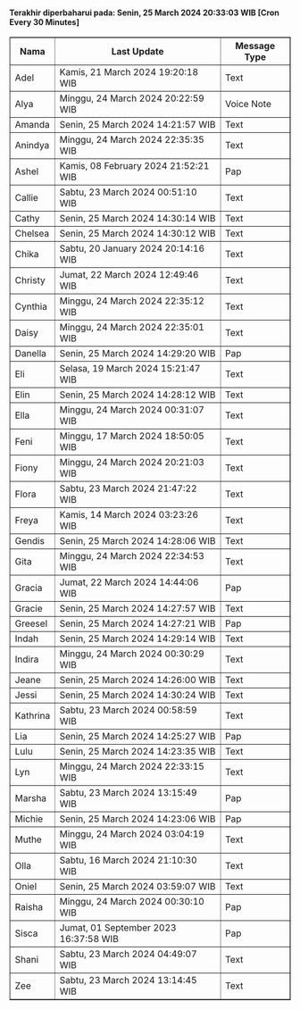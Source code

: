 #### Terakhir diperbaharui pada: Senin, 25 March 2024 20:33:03 WIB [Cron Every 30 Minutes]

<table border='1'><tr><th>Nama</th><th>Last Update</th><th>Message Type</th></tr><tr><td>Adel</td><td>Kamis, 21 March 2024 19:20:18 WIB</td><td>Text</td></tr><tr><td>Alya</td><td>Minggu, 24 March 2024 20:22:59 WIB</td><td>Voice Note</td></tr><tr><td>Amanda</td><td>Senin, 25 March 2024 14:21:57 WIB</td><td>Text</td></tr><tr><td>Anindya</td><td>Minggu, 24 March 2024 22:35:35 WIB</td><td>Text</td></tr><tr><td>Ashel</td><td>Kamis, 08 February 2024 21:52:21 WIB</td><td>Pap</td></tr><tr><td>Callie</td><td>Sabtu, 23 March 2024 00:51:10 WIB</td><td>Text</td></tr><tr><td>Cathy</td><td>Senin, 25 March 2024 14:30:14 WIB</td><td>Text</td></tr><tr><td>Chelsea</td><td>Senin, 25 March 2024 14:30:12 WIB</td><td>Text</td></tr><tr><td>Chika</td><td>Sabtu, 20 January 2024 20:14:16 WIB</td><td>Text</td></tr><tr><td>Christy</td><td>Jumat, 22 March 2024 12:49:46 WIB</td><td>Text</td></tr><tr><td>Cynthia</td><td>Minggu, 24 March 2024 22:35:12 WIB</td><td>Text</td></tr><tr><td>Daisy</td><td>Minggu, 24 March 2024 22:35:01 WIB</td><td>Text</td></tr><tr><td>Danella</td><td>Senin, 25 March 2024 14:29:20 WIB</td><td>Pap</td></tr><tr><td>Eli</td><td>Selasa, 19 March 2024 15:21:47 WIB</td><td>Text</td></tr><tr><td>Elin</td><td>Senin, 25 March 2024 14:28:12 WIB</td><td>Text</td></tr><tr><td>Ella</td><td>Minggu, 24 March 2024 00:31:07 WIB</td><td>Text</td></tr><tr><td>Feni</td><td>Minggu, 17 March 2024 18:50:05 WIB</td><td>Text</td></tr><tr><td>Fiony</td><td>Minggu, 24 March 2024 20:21:03 WIB</td><td>Text</td></tr><tr><td>Flora</td><td>Sabtu, 23 March 2024 21:47:22 WIB</td><td>Text</td></tr><tr><td>Freya</td><td>Kamis, 14 March 2024 03:23:26 WIB</td><td>Text</td></tr><tr><td>Gendis</td><td>Senin, 25 March 2024 14:28:06 WIB</td><td>Text</td></tr><tr><td>Gita</td><td>Minggu, 24 March 2024 22:34:53 WIB</td><td>Text</td></tr><tr><td>Gracia</td><td>Jumat, 22 March 2024 14:44:06 WIB</td><td>Pap</td></tr><tr><td>Gracie</td><td>Senin, 25 March 2024 14:27:57 WIB</td><td>Text</td></tr><tr><td>Greesel</td><td>Senin, 25 March 2024 14:27:21 WIB</td><td>Pap</td></tr><tr><td>Indah</td><td>Senin, 25 March 2024 14:29:14 WIB</td><td>Text</td></tr><tr><td>Indira</td><td>Minggu, 24 March 2024 00:30:29 WIB</td><td>Text</td></tr><tr><td>Jeane</td><td>Senin, 25 March 2024 14:26:00 WIB</td><td>Text</td></tr><tr><td>Jessi</td><td>Senin, 25 March 2024 14:30:24 WIB</td><td>Text</td></tr><tr><td>Kathrina</td><td>Sabtu, 23 March 2024 00:58:59 WIB</td><td>Text</td></tr><tr><td>Lia</td><td>Senin, 25 March 2024 14:25:27 WIB</td><td>Pap</td></tr><tr><td>Lulu</td><td>Senin, 25 March 2024 14:23:35 WIB</td><td>Text</td></tr><tr><td>Lyn</td><td>Minggu, 24 March 2024 22:33:15 WIB</td><td>Text</td></tr><tr><td>Marsha</td><td>Sabtu, 23 March 2024 13:15:49 WIB</td><td>Pap</td></tr><tr><td>Michie</td><td>Senin, 25 March 2024 14:23:06 WIB</td><td>Pap</td></tr><tr><td>Muthe</td><td>Minggu, 24 March 2024 03:04:19 WIB</td><td>Text</td></tr><tr><td>Olla</td><td>Sabtu, 16 March 2024 21:10:30 WIB</td><td>Text</td></tr><tr><td>Oniel</td><td>Senin, 25 March 2024 03:59:07 WIB</td><td>Text</td></tr><tr><td>Raisha</td><td>Minggu, 24 March 2024 00:30:10 WIB</td><td>Pap</td></tr><tr><td>Sisca</td><td>Jumat, 01 September 2023 16:37:58 WIB</td><td>Pap</td></tr><tr><td>Shani</td><td>Sabtu, 23 March 2024 04:49:07 WIB</td><td>Text</td></tr><tr><td>Zee</td><td>Sabtu, 23 March 2024 13:14:45 WIB</td><td>Text</td></tr></table>